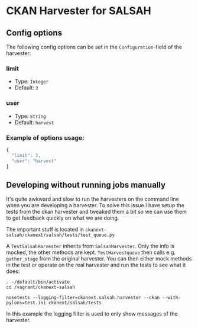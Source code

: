 # CKAN Harvester for SALSAH

## Config options

The following config options can be set in the `Configuration`-field of the harvester:

### limit

* Type: `Integer`
* Default: `3`

### user

* Type: `String`
* Default: `harvest`

### Example of options usage:
```javascript
{
  "limit": 3,
  "user": "harvest"
}
```

## Developing without running jobs manually

It's quite awkward and slow to run the harvesters on the command line when you are developing a harvester. To solve this issue I have setup the tests from the ckan harvester and tweaked them a bit so we can use them to get feedback quickly on what we are doing.

The important stuff is located in `ckanext-salsah/ckanext/salsah/tests/test_queue.py`

A `TestSalsahHarvester` inherits from `SalsahHarvester`. Only the info is mocked, the other methods are kept. `TestHarvestqueue` then calls e.g. `gather_stage` from the original harvester. You can then either mock methods in the test or operate on the real harvester and run the tests to see what it does:

    . ~/default/bin/activate
    cd /vagrant/ckanext-salsah

    nosetests --logging-filter=ckanext.salsah.harvester --ckan --with-pylons=test.ini ckanext/salsah/tests

In this example the logging filter is used to only show messages of the harvester.
